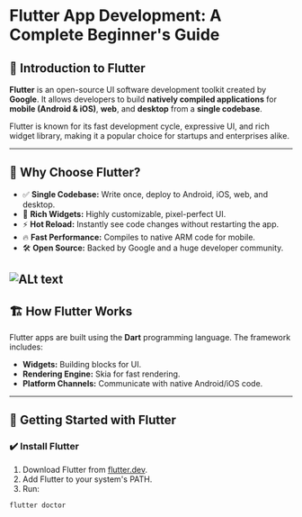 # Flutter App Development: A Complete Beginner's Guide

## 🚀 Introduction to Flutter

**Flutter** is an open-source UI software development toolkit created by **Google**. It allows developers to build **natively compiled applications** for **mobile (Android & iOS)**, **web**, and **desktop** from a **single codebase**.

Flutter is known for its fast development cycle, expressive UI, and rich widget library, making it a popular choice for startups and enterprises alike.

---

## 🎯 Why Choose Flutter?

- ✅ **Single Codebase:** Write once, deploy to Android, iOS, web, and desktop.
- 🎨 **Rich Widgets:** Highly customizable, pixel-perfect UI.
- ⚡ **Hot Reload:** Instantly see code changes without restarting the app.
- 🔥 **Fast Performance:** Compiles to native ARM code for mobile.
- 🛠️ **Open Source:** Backed by Google and a huge developer community.

![ALt text](https://images.pexels.com/photos/31452622/pexels-photo-31452622.jpeg)
---

## 🏗️ How Flutter Works

Flutter apps are built using the **Dart** programming language. The framework includes:

- **Widgets:** Building blocks for UI.
- **Rendering Engine:** Skia for fast rendering.
- **Platform Channels:** Communicate with native Android/iOS code.

---

## 🔧 Getting Started with Flutter

### ✔️ Install Flutter

1. Download Flutter from [flutter.dev](https://flutter.dev).
2. Add Flutter to your system's PATH.
3. Run:
```bash
flutter doctor
